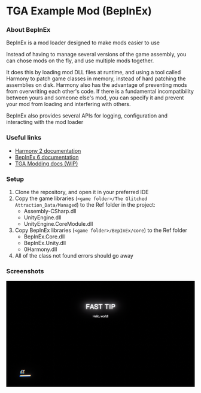 # TGA Example Mod (BepInEx)

### About BepInEx
BepInEx is a mod loader designed to make mods easier to use

Instead of having to manage several versions of the game assembly, you can chose mods on the fly, and use multiple mods together.

It does this by loading mod DLL files at runtime, and using a tool called Harmony to patch game classes in memory, instead of hard patching the assemblies on disk. Harmony also has the advantage of preventing mods from overwriting each other's code. If there is a fundamental incompatibility between yours and someone else's mod, you can specify it and prevent your mod from loading and interfering with others.

BepInEx also provides several APIs for logging, configuration and interacting with the mod loader

### Useful links
- [Harmony 2 documentation](https://harmony.pardeike.net/index.html)
- [BepInEx 6 documentation](https://docs.bepinex.dev/v6.0.0-pre.1/)
- [TGA Modding docs (WIP)](https://tga-modding.github.io/docs/)

### Setup
1. Clone the repository, and open it in your preferred IDE
2. Copy the game libraries (`<game folder>/The Glitched Attraction_Data/Managed`) to the Ref folder in the project:
    - Assembly-CSharp.dll
    - UnityEngine.dll
    - UnityEngine.CoreModule.dll
3. Copy BepInEx libraries (`<game folder>/BepInEx/core`) to the Ref folder
    - BepInEx.Core.dll
    - BepInEx.Unity.dll
    - 0Harmony.dll
4. All of the class not found errors should go away

### Screenshots

![Demo Screenshot](./screenshots/demo.png)